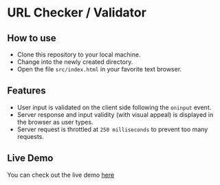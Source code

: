 # URL Checker / Validator

## How to use

- Clone this repository to your local machine.
- Change into the newly created directory.
- Open the file `src/index.html` in your favorite text browser.

## Features

- User input is validated on the client side following the `oninput` event.
- Server response and input validity (with visual appeal) is displayed in the browser as user types.
- Server request is throttled at `250 milliseconds` to prevent too many requests.

## Live Demo

You can check out the live demo [here](https://rawcdn.githack.com/cyonii/url-checker/0db2c3ebb9490973d075e2844b1b33a48b781ccd/src/index.html)
